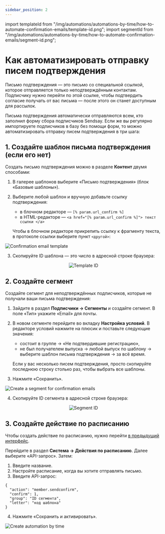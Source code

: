 ```yaml
---
sidebar_position: 2
---
```


import templateId from "/img/automations/automations-by-time/how-to-automate-confirmation-emails/template-id.png";
import segmentId from "/img/automations/automations-by-time/how-to-automate-confirmation-emails/segment-id.png";

# Как автоматизировать отправку писем подтверждения

Письмо подтверждения — это письмо со специальной ссылкой, которое отправляется только неподтверждённым контактам. Подписчику нужно перейти по этой ссылке, чтобы подтвердить согласие получать от вас письма — после этого он станет доступным для рассылок.

Письма подтверждения автоматически отправляются всем, кто заполнил форму сбора подписчиков Sendsay. Если же вы регулярно импортируете подписчиков в базу без помощи форм, то можно автоматизировать отправку писем подтверждения в три шага:

## 1. Создайте шаблон письма подтверждения (если его нет)

Создать письмо подтверждения можно в разделе **Контент** двумя способами:

1. В галерее шаблонов выберите «Письмо подтверждения» (блок «Базовые шаблоны»).
2. Выберите любой шаблон и вручную добавьте ссылку подтверждения:

   - в блочном редакторе — `[% param.url_confirm %]`
   - в HTML-редакторе — `<a href="[% param.url_confirm %]"> текст ссылки </a>`

   Чтобы в блочном редакторе прикрепить ссылку к фрагменту текста, в протоколе ссылки выберите пункт `<другой>`:

![Confirmation email template](/img/automations/automations-by-time\how-to-automate-confirmation-emails/confirmation-email-template.gif) <br/>

3. Скопируйте ID шаблона — это число в адресной строке браузера:

<p align="center">
    <img src={templateId} alt="Template ID" />
</p>

## 2. Создайте сегмент

Создайте сегмент для неподтверждённых подписчиков, которые не получали ваши письма подтверждения:

1. Зайдите в раздел **Подписчики → Сегменты** и создайте сегмент. В поле «Тип» укажите «Email» для почты.
2. В новом сегменте перейдите во вкладку **Настройка условий**. В редакторе условий нажмите на плюсик и поставьте следующие значения:

   - состоит в группе → «Не подтвердившие регистрацию»,
   - не был получателем выпуска → любой выпуск по шаблону → выберите шаблон письма подтверждения → за всё время.

   Если у вас несколько писем подтверждения, просто скопируйте последнюю строку столько раз, чтобы выбрать все шаблоны.

3. Нажмите «Сохранить».

![Create a segment for confirmation emails](/img/automations/automations-by-time/how-to-automate-confirmation-emails/create-a-segment-for-confirmation-emails.gif) <br/>

4. Скопируйте ID сегмента в адресной строке браузера:

<p align="center">
    <img src={segmentId} alt="Segment ID" />
</p>

## 3. Создайте действие по расписанию

Чтобы создать действие по расписанию, нужно перейти [в предыдущий интерфейс](https://sendsay.ru/account/).

Перейдите в раздел **Система → Действия по расписанию**. Далее выберите «API-запрос». Затем:

1. Введите название.
2. Настройте расписание, когда вы хотите отправлять письмо.
3. Введите API-запрос:

```
{
  "action": "member.sendconfirm",
  "confirm": 1,
  "group": "ID сегмента",
  "letter": "код шаблона"
}
```

4. Нажмите «Сохранить и активировать».

![Create automation by time](/img/automations/automations-by-time/how-to-automate-confirmation-emails/create-automation-by-time.gif)
